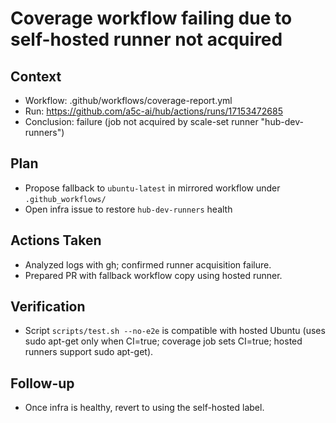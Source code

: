 # Coverage workflow failing due to self-hosted runner not acquired

## Context
- Workflow: .github/workflows/coverage-report.yml
- Run: https://github.com/a5c-ai/hub/actions/runs/17153472685
- Conclusion: failure (job not acquired by scale-set runner "hub-dev-runners")

## Plan
- Propose fallback to `ubuntu-latest` in mirrored workflow under `.github_workflows/`
- Open infra issue to restore `hub-dev-runners` health

## Actions Taken
- Analyzed logs with gh; confirmed runner acquisition failure.
- Prepared PR with fallback workflow copy using hosted runner.

## Verification
- Script `scripts/test.sh --no-e2e` is compatible with hosted Ubuntu (uses sudo apt-get only when CI=true; coverage job sets CI=true; hosted runners support sudo apt-get).

## Follow-up
- Once infra is healthy, revert to using the self-hosted label.
